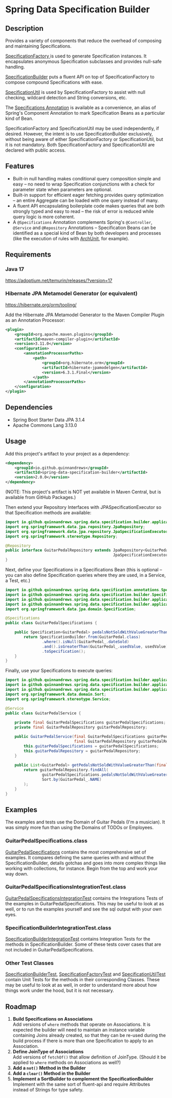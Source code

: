 # Spring Data Specification Builder

## Description
Provides a variety of components that reduce the overhead of composing and maintaining Specifications.

[SpecificationFactory ](https://github.com/quinnandrews/spring-data-specification-builder/blob/a93b9a84805d3c20b1461ca634abd3a50695d245/src/main/java/io/github/quinnandrews/spring/data/specification/builder/SpecificationFactory.java)is used to generate Specification instances. It encapsulates anonymous Specification subclasses and provides null-safe handling. 

[SpecificationBuilder](https://github.com/quinnandrews/spring-data-specification-builder/blob/a93b9a84805d3c20b1461ca634abd3a50695d245/src/main/java/io/github/quinnandrews/spring/data/specification/builder/SpecificationBuilder.java) puts a fluent API on top of SpecificationFactory to compose compound Specifications with ease. 

[SpecificationUtil](https://github.com/quinnandrews/spring-data-specification-builder/blob/a93b9a84805d3c20b1461ca634abd3a50695d245/src/main/java/io/github/quinnandrews/spring/data/specification/builder/SpecificationUtil.java) is used by SpecificationFactory to assist with null checking, wildcard detection and String conversions, etc. 

The [Specifications Annotation](https://github.com/quinnandrews/spring-data-specification-builder/blob/a93b9a84805d3c20b1461ca634abd3a50695d245/src/main/java/io/github/quinnandrews/spring/data/specification/annotations/Specifications.java) is available as a convenience, an alias of Spring's Component Annotation to mark Specification Beans as a particular kind of Bean.

SpecificationFactory and SpecificationUtil may be used independently, if desired. However, the intent is to use SpecificationBuilder exclusively, without being aware of either SpecificationFactory or SpecificationUtil, but it is not mandatory. Both SpecificationFactory and SpecificationUtil are declared with public access.

## Features

- Built-in null handling makes conditional query composition simple and easy – no need to wrap Specification conjunctions with a check for parameter state when parameters are optional.
- Built-in support for efficient eager fetching provides query optimization – an entire Aggregate can be loaded with one query instead of many.
- A fluent API encapsulating boilerplate code makes queries that are both strongly typed and easy to read – the risk of error is reduced while query logic is more coherent.
- A `@Specifications` Annotation complements Spring's `@Controller`, `@Service` and `@Repository` Annotations – Specification Beans can be identified as a special kind of Bean by both developers and processes (like the execution of rules with [ArchUnit](https://github.com/TNG/ArchUnit), for example).

## Requirements
### Java 17
https://adoptium.net/temurin/releases/?version=17

### Hibernate JPA Metamodel Generator (or equivalent)
https://hibernate.org/orm/tooling/

Add the Hibernate JPA Metamodel Generator to the Maven Compiler Plugin as an Annotation Processor:
```xml
<plugin>
    <groupId>org.apache.maven.plugins</groupId>
    <artifactId>maven-compiler-plugin</artifactId>
    <version>3.11.0</version>
    <configuration>
        <annotationProcessorPaths>
            <path>
                <groupId>org.hibernate.orm</groupId>
                <artifactId>hibernate-jpamodelgen</artifactId>
                <version>6.3.1.Final</version>
            </path>
        </annotationProcessorPaths>
    </configuration>
</plugin>
```

## Dependencies
- Spring Boot Starter Data JPA 3.1.4
- Apache Commons Lang 3.13.0

## Usage
Add this project's artifact to your project as a dependency:
```xml
<dependency>
    <groupId>io.github.quinnandrews</groupId>
    <artifactId>spring-data-specification-builder</artifactId>
    <version>2.0.0</version>
</dependency>
```
(NOTE: This project's artifact is NOT yet available in Maven Central, but is available from GitHub Packages.)

Then extend your Repository Interfaces with JPASpecificationExecutor so that Specification methods are available:
```java
import io.github.quinnandrews.spring.data.specification.builder.application.data.guitarpedals.GuitarPedal;
import org.springframework.data.jpa.repository.JpaRepository;
import org.springframework.data.jpa.repository.JpaSpecificationExecutor;
import org.springframework.stereotype.Repository;

@Repository
public interface GuitarPedalRepository extends JpaRepository<GuitarPedal, Long>,
                                               JpaSpecificationExecutor<GuitarPedal> {
}
```
Next, define your Specifications in a Specifications Bean (this is optional – you can also define Specification queries where they are used, in a Service, a Test, etc.)

```java
import io.github.quinnandrews.spring.data.specification.annotations.Specifications;
import io.github.quinnandrews.spring.data.specification.builder.SpecificationBuilder;
import io.github.quinnandrews.spring.data.specification.builder.application.data.guitarpedals.GuitarPedal;
import io.github.quinnandrews.spring.data.specification.builder.application.data.guitarpedals.GuitarPedal_;
import org.springframework.data.jpa.domain.Specification;

@Specifications
public class GuitarPedalSpecifications {

    public Specification<GuitarPedal> pedalsNotSoldWithValueGreaterThan(final Integer usedValue) {
        return SpecificationBuilder.from(GuitarPedal.class)
                .where().isNull(GuitarPedal_.dateSold)
                .and().isGreaterThan(GuitarPedal_.usedValue, usedValue)
                .toSpecification();
    }
}
```
Finally, use your Specifications to execute queries:
```java
import io.github.quinnandrews.spring.data.specification.builder.application.data.guitarpedals.GuitarPedal;
import io.github.quinnandrews.spring.data.specification.builder.application.data.guitarpedals.repository.GuitarPedalRepository;
import io.github.quinnandrews.spring.data.specification.builder.application.data.guitarpedals.specifications.GuitarPedalSpecifications;
import org.springframework.data.domain.Sort;
import org.springframework.stereotype.Service;

@Service
public class GuitarPedalService {
    
    private final GuitarPedalSpecifications guitarPedalSpecifications;
    private final GuitarPedalRepository guitarPedalRepository;

    public GuitarPedalService(final GuitarPedalSpecifications guitarPedalSpecifications, 
                              final GuitarPedalRepository guitarPedalRepository) {
        this.guitarPedalSpecifications = guitarPedalSpecifications;
        this.guitarPedalRepository = guitarPedalRepository;
    }
    
    public List<GuitarPedal> getPedalsNotSoldWithValueGreaterThan(final Integer usedValue) {
        return guitarPedalRepository.findAll(
                guitarPedalSpecifications.pedalsNotSoldWithValueGreaterThan(usedValue), 
                Sort.by(GuitarPedal_.NAME)
        );
    }
}
```

## Examples
The examples and tests use the Domain of Guitar Pedals (I'm a musician). It was simply more fun than using the Domains of TODOs or Employees.

### GuitarPedalSpecifications.class
[GuitarPedalSpecifications](https://github.com/quinnandrews/spring-data-specification-builder/blob/a93b9a84805d3c20b1461ca634abd3a50695d245/src/test/java/io/github/quinnandrews/spring/data/specification/builder/application/data/guitarpedals/specifications/GuitarPedalSpecifications.java) contains the most comprehensive set of examples. It compares defining the same queries with and without the SpecificationBuilder, details gotchas and goes into more complex things like working with collections, for instance. Begin from the top and work your way down. 

### GuitarPedalSpecificationsIntegrationTest.class
[GuitarPedalSpecificationsIntegrationTest](https://github.com/quinnandrews/spring-data-specification-builder/blob/a93b9a84805d3c20b1461ca634abd3a50695d245/src/test/java/io/github/quinnandrews/spring/data/specification/builder/GuitarPedalSpecificationsIntegrationTest.java) contains the Integrations Tests of the examples in GuitarPedalSpecifications. This may be useful to look at as well, or to run the examples yourself and see the sql output with your own eyes.

### SpecificationBuilderIntegrationTest.class
[SpecificationBuilderIntegrationTest](https://github.com/quinnandrews/spring-data-specification-builder/blob/a93b9a84805d3c20b1461ca634abd3a50695d245/src/test/java/io/github/quinnandrews/spring/data/specification/builder/SpecificationBuilderIntegrationTest.java) contains Integration Tests for the methods in SpecificationBuilder. Some of these tests cover cases that are not included in GuitarPedalSpecifications.

### Other Test Classes
[SpecificationBuilderTest](https://github.com/quinnandrews/spring-data-specification-builder/blob/a93b9a84805d3c20b1461ca634abd3a50695d245/src/test/java/io/github/quinnandrews/spring/data/specification/builder/SpecificationBuilderTest.java), [SpecificationFactoryTest](https://github.com/quinnandrews/spring-data-specification-builder/blob/a93b9a84805d3c20b1461ca634abd3a50695d245/src/test/java/io/github/quinnandrews/spring/data/specification/builder/SpecificationFactoryTest.java) and [SpecificationUtilTest](https://github.com/quinnandrews/spring-data-specification-builder/blob/a93b9a84805d3c20b1461ca634abd3a50695d245/src/test/java/io/github/quinnandrews/spring/data/specification/builder/SpecificationUtilTest.java) contain Unit Tests for the methods in their corresponding Classes. These may be useful to look at as well, in order to understand more about how things work under the hood, but it is not necessary. 

## Roadmap
1) **Build Specifications on Associations**<br>
Add versions of `where` methods that operate on Associations. It is expected the builder will need to maintain an instance variable containing Joins already created, so that they can be re-used during the build process if there is more than one Specification to apply to an Association.
2) **Define JoinType of Associations**<br>
Add versions of `fetchOf()` that allow definition of JoinType. (Should it be applied to `where` methods on Associations as well?)
3) **Add a `not()` Method in the Builder**
4) **Add a `clear()` Method in the Builder**
5) **Implement a SortBuilder to complement the SpecificationBuilder**<br/>
Implement with the same sort of fluent-api and require Attributes instead of Strings for type safety.
